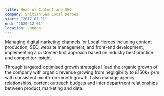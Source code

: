 ```yaml
---
title: Head of Content and SEO
company: British Gas Local Heroes
start: "2017-07-01"
end: "2020-12-01"
location: London
---
```


<p>Managing digital marketing channels for Local Heroes including content production, SEO, website management, and front-end development, implementing a customer-first approach based on industry best practice and competitor insight.
</p>
<p>Through targeted, optimised growth strategies I lead the organic growth of the company with organic revenue growing from negligibility to £150k+ p/m with consistent month-on-month growth. I also manage agency relationships, content outreach budgets and inter department relationships between product, marketing and data.</p>